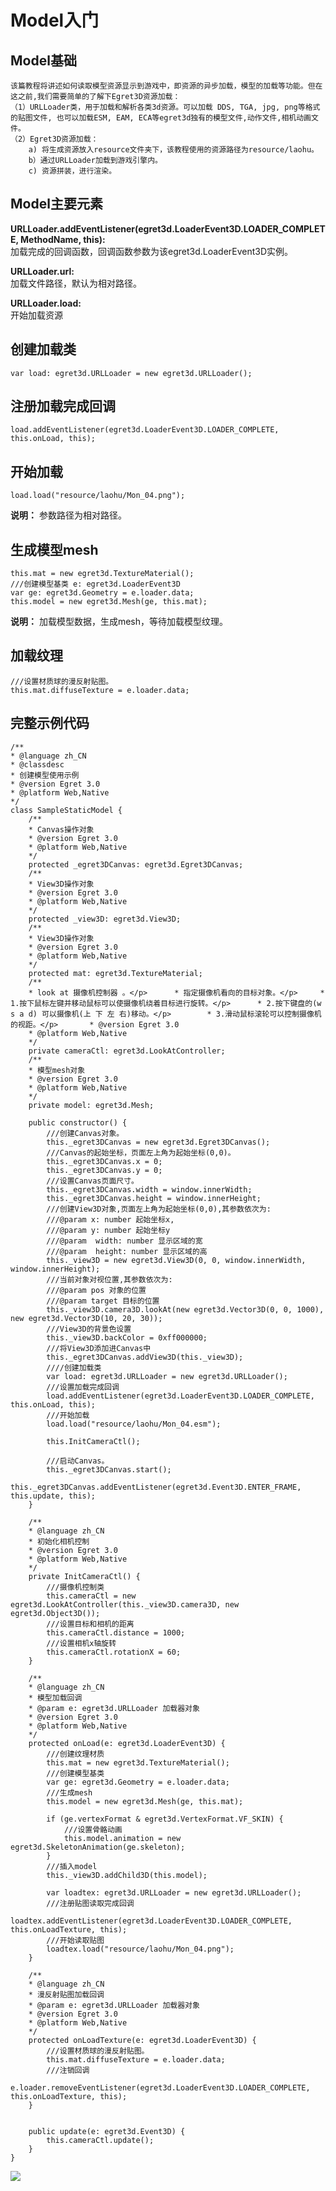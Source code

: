 # Model入门 #
## Model基础 ##
	该篇教程将讲述如何读取模型资源显示到游戏中，即资源的异步加载，模型的加载等功能。但在这之前,我们需要简单的了解下Egret3D资源加载： 
	（1）URLLoader类，用于加载和解析各类3d资源。可以加载 DDS, TGA, jpg, png等格式的贴图文件, 也可以加载ESM, EAM, ECA等egret3d独有的模型文件,动作文件,相机动画文件。
	（2）Egret3D资源加载：  
		a) 将生成资源放入resource文件夹下，该教程使用的资源路径为resource/laohu。
		b）通过URLLoader加载到游戏引擎内。
		c) 资源拼装，进行渲染。

## Model主要元素 ##
**URLLoader.addEventListener(egret3d.LoaderEvent3D.LOADER_COMPLETE, MethodName, this):**  
	加载完成的回调函数，回调函数参数为该egret3d.LoaderEvent3D实例。

**URLLoader.url:**  
	加载文件路径，默认为相对路径。

**URLLoader.load:**   
	开始加载资源

## 创建加载类 ##
	var load: egret3d.URLLoader = new egret3d.URLLoader();

## 注册加载完成回调 ##
	load.addEventListener(egret3d.LoaderEvent3D.LOADER_COMPLETE, this.onLoad, this);

## 开始加载 ##
	load.load("resource/laohu/Mon_04.png");

**说明：**
	参数路径为相对路径。

## 生成模型mesh ##
	this.mat = new egret3d.TextureMaterial();  
	///创建模型基类 e: egret3d.LoaderEvent3D
	var ge: egret3d.Geometry = e.loader.data;
	this.model = new egret3d.Mesh(ge, this.mat);

**说明：**
	加载模型数据，生成mesh，等待加载模型纹理。

## 加载纹理 ##
	///设置材质球的漫反射贴图。
	this.mat.diffuseTexture = e.loader.data;

## 完整示例代码 ##
	
	/**
	* @language zh_CN
	* @classdesc
	* 创建模型使用示例
	* @version Egret 3.0
	* @platform Web,Native
	*/
	class SampleStaticModel {
	    /**
	    * Canvas操作对象
	    * @version Egret 3.0
	    * @platform Web,Native
	    */
	    protected _egret3DCanvas: egret3d.Egret3DCanvas;
	    /**
	    * View3D操作对象
	    * @version Egret 3.0
	    * @platform Web,Native
	    */
	    protected _view3D: egret3d.View3D;
	    /**
	    * View3D操作对象
	    * @version Egret 3.0
	    * @platform Web,Native
	    */
	    protected mat: egret3d.TextureMaterial;
	    /**
	    * look at 摄像机控制器 。</p>	    * 指定摄像机看向的目标对象。</p>	    * 1.按下鼠标左键并移动鼠标可以使摄像机绕着目标进行旋转。</p>	    * 2.按下键盘的(w s a d) 可以摄像机(上 下 左 右)移动。</p>	    * 3.滑动鼠标滚轮可以控制摄像机的视距。</p>	    * @version Egret 3.0
	    * @platform Web,Native
	    */
	    private cameraCtl: egret3d.LookAtController;
	    /**
	    * 模型mesh对象
	    * @version Egret 3.0
	    * @platform Web,Native
	    */
	    private model: egret3d.Mesh;
	
	    public constructor() {
	        ///创建Canvas对象。
	        this._egret3DCanvas = new egret3d.Egret3DCanvas();
	        ///Canvas的起始坐标，页面左上角为起始坐标(0,0)。
	        this._egret3DCanvas.x = 0;
	        this._egret3DCanvas.y = 0;
	        ///设置Canvas页面尺寸。
	        this._egret3DCanvas.width = window.innerWidth;
	        this._egret3DCanvas.height = window.innerHeight;
	        ///创建View3D对象,页面左上角为起始坐标(0,0),其参数依次为:
	        ///@param x: number 起始坐标x,
	        ///@param y: number 起始坐标y
	        ///@param  width: number 显示区域的宽
	        ///@param  height: number 显示区域的高
	        this._view3D = new egret3d.View3D(0, 0, window.innerWidth, window.innerHeight);
	        ///当前对象对视位置,其参数依次为:
	        ///@param pos 对象的位置
	        ///@param target 目标的位置
	        this._view3D.camera3D.lookAt(new egret3d.Vector3D(0, 0, 1000), new egret3d.Vector3D(10, 20, 30));
	        ///View3D的背景色设置
	        this._view3D.backColor = 0xff000000;
	        ///将View3D添加进Canvas中
	        this._egret3DCanvas.addView3D(this._view3D);
	        ////创建加载类
	        var load: egret3d.URLLoader = new egret3d.URLLoader();
	        ///设置加载完成回调
	        load.addEventListener(egret3d.LoaderEvent3D.LOADER_COMPLETE, this.onLoad, this);
	        ///开始加载
	        load.load("resource/laohu/Mon_04.esm");
	
	        this.InitCameraCtl();
	
	        ///启动Canvas。
	        this._egret3DCanvas.start();
	        this._egret3DCanvas.addEventListener(egret3d.Event3D.ENTER_FRAME, this.update, this);
	    }
	
	    /**
	    * @language zh_CN        
	    * 初始化相机控制
	    * @version Egret 3.0
	    * @platform Web,Native
	    */
	    private InitCameraCtl() {
	        ///摄像机控制类
	        this.cameraCtl = new egret3d.LookAtController(this._view3D.camera3D, new egret3d.Object3D());
	        ///设置目标和相机的距离
	        this.cameraCtl.distance = 1000;
	        ///设置相机x轴旋转
	        this.cameraCtl.rotationX = 60;
	    }
	
	    /**
	    * @language zh_CN        
	    * 模型加载回调
	    * @param e: egret3d.URLLoader 加载器对象
	    * @version Egret 3.0
	    * @platform Web,Native
	    */
	    protected onLoad(e: egret3d.LoaderEvent3D) {
	        ///创建纹理材质
	        this.mat = new egret3d.TextureMaterial();
	        ///创建模型基类
	        var ge: egret3d.Geometry = e.loader.data;
	        ///生成mesh
	        this.model = new egret3d.Mesh(ge, this.mat);
	
	        if (ge.vertexFormat & egret3d.VertexFormat.VF_SKIN) {
	            ///设置骨骼动画
	            this.model.animation = new egret3d.SkeletonAnimation(ge.skeleton);
	        }
	        ///插入model
	        this._view3D.addChild3D(this.model);
	
	        var loadtex: egret3d.URLLoader = new egret3d.URLLoader();
	        ///注册贴图读取完成回调
	        loadtex.addEventListener(egret3d.LoaderEvent3D.LOADER_COMPLETE, this.onLoadTexture, this);
	        ///开始读取贴图 
	        loadtex.load("resource/laohu/Mon_04.png");
	    }
	
	    /**
	    * @language zh_CN        
	    * 漫反射贴图加载回调
	    * @param e: egret3d.URLLoader 加载器对象
	    * @version Egret 3.0
	    * @platform Web,Native
	    */
	    protected onLoadTexture(e: egret3d.LoaderEvent3D) {
	        ///设置材质球的漫反射贴图。
	        this.mat.diffuseTexture = e.loader.data;
	        ///注销回调
	        e.loader.removeEventListener(egret3d.LoaderEvent3D.LOADER_COMPLETE, this.onLoadTexture, this);
	    }
	
	
	    public update(e: egret3d.Event3D) {
	        this.cameraCtl.update();
	    }
	}       

![](570324ca96bf3.png)



